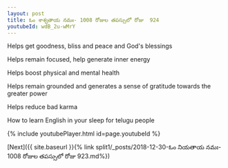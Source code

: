 ```yaml
---
layout: post
title: ఓం శాశ్వతాయ నమః- 1008 రోజుల తపస్సులో రోజు  924
youtubeId: wdB_2u-wMrY
---
```

 
 
Helps get goodness, bliss and peace and God's blessings
 
Helps remain focused, help generate inner energy 
 
Helps boost physical and mental health 
 
Helps remain grounded and generates a sense of gratitude towards the greater power 
 
Helps reduce bad karma
 
How to learn English in your sleep for telugu people
 
 
 
 


{% include youtubePlayer.html id=page.youtubeId %}
 
[Next]({{ site.baseurl }}{% link split1/_posts/2018-12-30-ఓం నియతాయ నమః- 1008 రోజుల తపస్సులో రోజు  923.md%})
 
